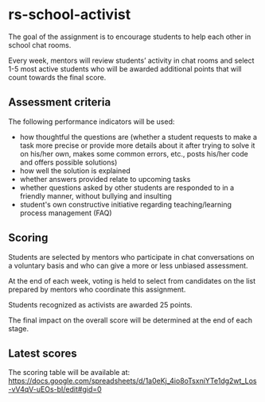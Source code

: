 # rs-school-activist

The goal of the assignment is to encourage students to help each other in school chat rooms.

Every week, mentors will review students’ activity in chat rooms and select 1-5 most active students who will be awarded additional points that will count towards the final score.

## Assessment criteria
The following performance indicators will be used:

* how thoughtful the questions are (whether a student requests to make a task more precise or provide more details about it after trying to solve it on his/her own, makes some common errors, etc., posts his/her code and offers possible solutions)
* how well the solution is explained
* whether answers provided relate to upcoming tasks
* whether questions asked by other students are responded to in a friendly manner, without bullying and insulting 
* student's own constructive initiative regarding teaching/learning process management (FAQ)


## Scoring

Students are selected by mentors who participate in chat conversations on a voluntary basis and who can give a more or less unbiased assessment.

At the end of each week, voting is held to select from candidates on the list prepared by mentors who coordinate this assignment. 

Students recognized as activists are awarded 25 points.

The final impact on the overall score will be determined at the end of each stage.

## Latest scores

The scoring table will be available at: https://docs.google.com/spreadsheets/d/1a0eKj_4io8oTsxniYTe1dg2wt_Los-vV4qV-uEOs-bI/edit#gid=0



